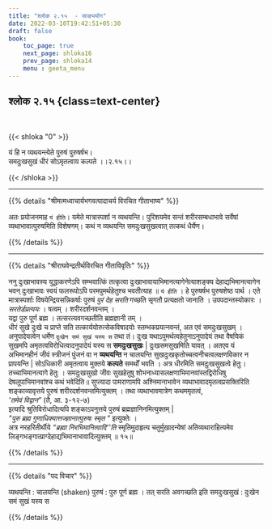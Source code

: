 ```yaml
---
title: "श्लोक २.१५  - साङ्ययोग"
date: 2022-03-10T19:42:51+05:30
draft: false
book:
    toc_page: true
    next_page: shloka16
    prev_page: shloka14
    menu : geeta_menu
---
```




## श्लोक २.१५ {class=text-center}

<br/>

{{< shloka  "0"  >}}

यं हि न व्यथयन्त्येते पुरुषं पुरुषर्षभ।   
समदुःखसुखं धीरं सोऽमृतत्वाय कल्पते ।।२.१५।।

{{< /shloka >}}

---


{{% details "श्रीमत्मध्वाचार्यभगवत्पादाचर्य विरचित  गीताभाष्य" %}}

अतः प्रयोजनमाह `यं हीति`। यमेते मात्रास्पर्शा न व्यथयन्ति। पुरिशयमेव सन्तं शरीरसम्बधाभावे सर्वेषां व्यथाभावात्पुरुषमिति विशेषणम्। कथं न व्यथयन्ति समदुःखसुखत्वात् तत्कथं धैर्येण।

{{% /details %}}

---

{{% details "श्रीराघवेन्द्रतीर्थविरचित गीताविवृतिः" %}}


ननु दुःखाभावस्य युद्धाकरणेऽपि सम्भवात्किं तत्कृत्वा
दुःखाभावायाभिमानत्यागेनेत्याशङ्क्य देहाद्यभिमानत्यागेन भवन्‌ दुःखाभावः
स्वयं फलरूपोऽपि परमपुमर्थहेतुश्च भवतीत्याह ॥ 
`यं हीति` । हे पुरुषर्षभ पुरुषशेष्ठ पार्थ । एते मात्रास्पर्शाः विषयेन्द्रियसन्निकर्षाः पुरुषं *पुरं देह सरति* गच्छति सृगतौ प्रत्यक्षतो जानाति ।
उपपदान्तस्योकारः । *सरतेर्डप्रत्ययः* । षत्वम्‌ । शरीरदर्शनवन्तम्‌ ।  
यद्वा पुरु पूर्ण ब्रह्म । तत्सरत्यवगच्छतीति ब्रह्मज्ञानी तम्‌ ।  
धीरं सुखे दुःखे च प्राप्ते सति तत्कार्ययोरुत्सेकविषादयोः
स्तम्भकप्रयत्नवन्तं, अत एवं समदुःखसुखम्‌ । अनुपादेयत्वेन धर्मेण `दुःखेन
समं सुखं यस्य स` तथा तं। दुःख यथाऽपुमर्थत्वहेतुनाऽनुपादेयं तथा वैषयिकं
सुखमपि अमृतत्वविरोधित्वादनुपादेयं यस्य स **समदुःखसुखः** | दुःखसमसुखमिति
यावत्‌ । अतएव यं अभिमानहीनं जीवं स्त्रीजनं पुंजनं वा न **व्यथयन्ति** न
चालयन्ति सुखदुःखकृतोच्चत्वनीचत्वलक्षणविकार न प्रापयन्ति | सोऽधिकारी
अमृतत्वाय मुक्तये **कल्पते** समर्थों भवति । अत्र धीरमिति समदुःखसुखत्वे
हेतुः। तच्चाभिमानत्यागे हेतुः । समदुःखसुखो जीवः सुखहेतुषु
शोभनाध्यासलक्षणाभिमानवांस्तद्विरोधिषु देषलूपाभिमानवांश्च कथं भवेदिति॥
सुप्त्यादा पामराणामपि अश्निमानाभावेन व्यथाभावादमृतत्वप्रसक्तिरिति
शङ्काव्यावृत्तये पुरुषं  शरीरदर्शनवन्तमित्युक्तम्‌ । तथा व्यथाभावमात्रेण
कथममृतत्वं,  
*'तमेवं विद्वान”* (तै, आ. ३-१२-७)  
इत्यादि
श्रुतिविरोधादित्यपि शङ्काऽपनुत्तये पुरुषं ब्रह्मज्ञानिनमित्युक्तम्‌ |  
*"पुरु ब्रह्म गुणाधिक्यात्तज्ज्ञानात्पुरुषः स्मृत ”* इत्युक्तेः ।  
अत्र नरहरितीर्थीये *“ब्रह्मा निरभिमानित्वादि''ति* स्मृतिमुदाहृत्य चतुर्मुखादन्येषां अतिव्यथाराहित्यमेव
लिङ्गभङ्गात्प्राग्देहाद्यभिमानाभावादित्युक्तम्‌ ॥ १५॥

{{% /details %}}


---

{{% details "पद विचार" %}}

व्यथयन्ति : चालयन्ति (shaken)
पुरुषं : पुरु पूर्ण ब्रह्म । तत् सरति अवगच्छति इति
समदुःखसुखं : दुःखेन समं सुखं यस्य स

{{% /details %}}
